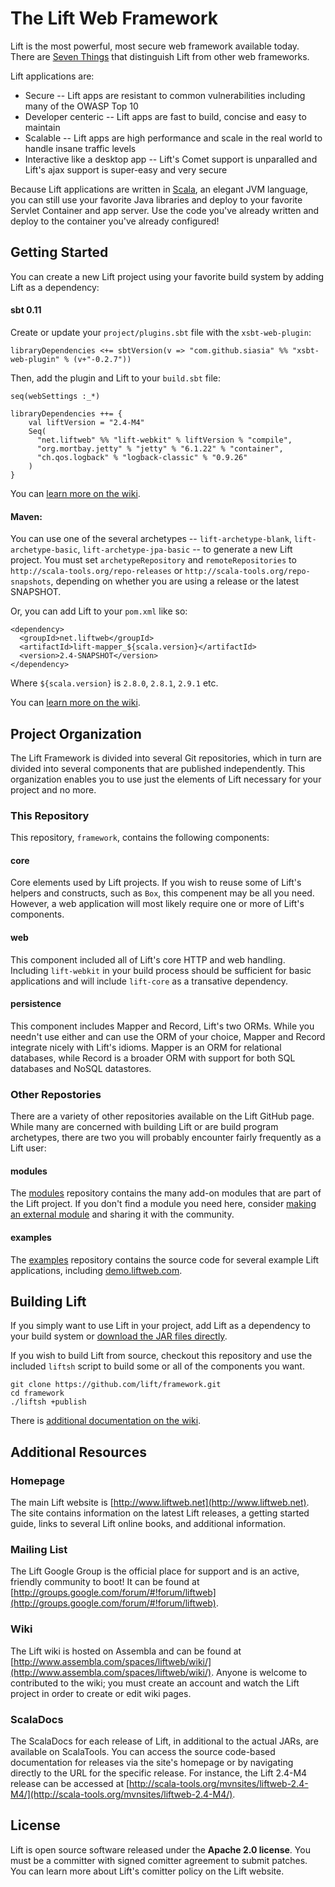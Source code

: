 # The Lift Web Framework

Lift is the most powerful, most secure web framework available today. There are [Seven Things](http://seventhings.liftweb.net/) that distinguish Lift from other web frameworks.

Lift applications are:

- Secure -- Lift apps are resistant to common vulnerabilities including many of the OWASP Top 10
- Developer centeric -- Lift apps are fast to build, concise and easy to maintain
- Scalable -- Lift apps are high performance and scale in the real world to handle insane traffic levels
- Interactive like a desktop app -- Lift's Comet support is unparalled and Lift's ajax support is super-easy and very secure

Because Lift applications are written in [Scala](http://www.scala-lang.org), an elegant JVM language, you can still use your favorite Java libraries and deploy to your favorite Servlet Container and app server. Use the code you've already written and deploy to the container you've already configured!

## Getting Started

You can create a new Lift project using your favorite build system by adding Lift as a dependency:

#### sbt 0.11

Create or update your `project/plugins.sbt` file with the `xsbt-web-plugin`:

	libraryDependencies <+= sbtVersion(v => "com.github.siasia" %% "xsbt-web-plugin" % (v+"-0.2.7"))

Then, add the plugin and Lift to your `build.sbt` file:

	seq(webSettings :_*)
	
	libraryDependencies ++= {
		val liftVersion = "2.4-M4"
		Seq(
		  "net.liftweb" %% "lift-webkit" % liftVersion % "compile",
		  "org.mortbay.jetty" % "jetty" % "6.1.22" % "container",
		  "ch.qos.logback" % "logback-classic" % "0.9.26"
		)
	}

You can [learn more on the wiki](http://www.assembla.com/wiki/show/liftweb/Using_SBT).

#### Maven:

You can use one of the several archetypes -- `lift-archetype-blank`, `lift-archetype-basic`, `lift-archetype-jpa-basic` -- to generate a new Lift project. You must set `archetypeRepository` and `remoteRepositories` to `http://scala-tools.org/repo-releases` or `http://scala-tools.org/repo-snapshots`, depending on whether you are using a release or the latest SNAPSHOT.

Or, you can add Lift to your `pom.xml` like so:

    <dependency>
      <groupId>net.liftweb</groupId>
      <artifactId>lift-mapper_${scala.version}</artifactId>
      <version>2.4-SNAPSHOT</version>
    </dependency>

Where `${scala.version}` is `2.8.0`, `2.8.1`, `2.9.1` etc.

You can [learn more on the wiki](http://www.assembla.com/wiki/show/liftweb/Using_Maven).

## Project Organization

The Lift Framework is divided into several Git repositories, which in turn are divided into several components that are published independently. This organization enables you to use just the elements of Lift necessary for your project and no more.

### This Repository

This repository, `framework`, contains the following components:

#### core

Core elements used by Lift projects. If you wish to reuse some of Lift's helpers and constructs, such as `Box`, this compenent may be all you need. However, a web application will most likely require one or more of Lift's components.

#### web

This component included all of Lift's core HTTP and web handling. Including `lift-webkit` in your build process should be sufficient for basic applications and will include `lift-core` as a transative dependency.

#### persistence

This component includes Mapper and Record, Lift's two ORMs. While you needn't use either and can use the ORM of your choice, Mapper and Record integrate nicely with Lift's idioms. Mapper is an ORM for relational databases, while Record is a broader ORM with support for both SQL databases and NoSQL datastores.

### Other Repostories

There are a variety of other repositories available on the Lift GitHub page. While many are concerned with building Lift or are build program archetypes, there are two you will probably encounter fairly frequently as a Lift user:

#### modules

The [modules](https://github.com/lift/modules) repository contains the many add-on modules that are part of the Lift project. If you don't find a module you need here, consider [making an external module](http://www.assembla.com/spaces/liftweb/wiki/Modules) and sharing it with the community.

#### examples

The [examples](https://github.com/lift/examples) repository contains the source code for several example Lift applications, including [demo.liftweb.com](http://demo.liftweb.com/).

## Building Lift

If you simply want to use Lift in your project, add Lift as a dependency to your build system or [download the JAR files directly](www.liftweb.net/download).

If you wish to build Lift from source, checkout this repository and use the included `liftsh` script to build some or all of the components you want.

    git clone https://github.com/lift/framework.git
    cd framework
    ./liftsh +publish

There is [additional documentation on the wiki](http://www.assembla.com/spaces/liftweb/wiki/Building_Lift).

## Additional Resources

### Homepage

The main Lift website is [http://www.liftweb.net](http://www.liftweb.net). The site contains information on the latest Lift releases, a getting started guide, links to several Lift online books, and additional information.

### Mailing List

The Lift Google Group is the official place for support and is an active, friendly community to boot! It can be found at [http://groups.google.com/forum/#!forum/liftweb](http://groups.google.com/forum/#!forum/liftweb).

### Wiki

The Lift wiki is hosted on Assembla and can be found at [http://www.assembla.com/spaces/liftweb/wiki/](http://www.assembla.com/spaces/liftweb/wiki/). Anyone is welcome to contributed to the wiki; you must create an account and watch the Lift project in order to create or edit wiki pages.

### ScalaDocs

The ScalaDocs for each release of Lift, in additional to the actual JARs, are available on ScalaTools. You can access the source code-based documentation for releases via the site's homepage or by navigating directly to the URL for the specific release. For instance, the Lift 2.4-M4 release can be accessed at [http://scala-tools.org/mvnsites/liftweb-2.4-M4/](http://scala-tools.org/mvnsites/liftweb-2.4-M4/).

## License

Lift is open source software released under the **Apache 2.0 license**. You must be a committer with signed comitter agreement to submit patches. You can learn more about Lift's comitter policy on the Lift website.
